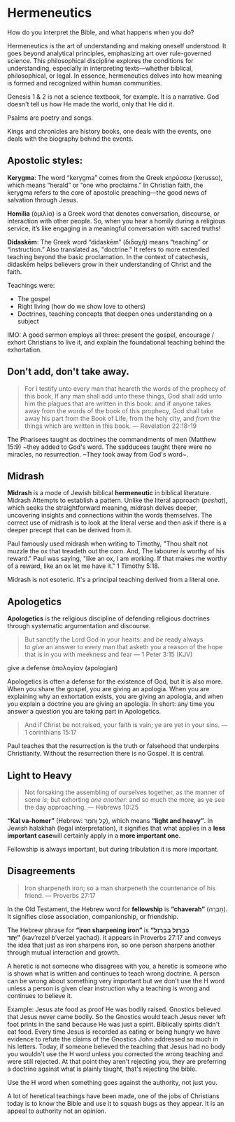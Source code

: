 # Hermeneutics

How do you interpret the Bible, and what happens when you do?

Hermeneutics is the art of understanding and making oneself understood. It goes beyond analytical principles, emphasizing art over rule-governed science. This philosophical discipline explores the conditions for understanding, especially in interpreting texts—whether biblical, philosophical, or legal. In essence, hermeneutics delves into how meaning is formed and recognized within human communities.

Genesis 1 & 2 is not a science textbook, for example. It is a narrative. God doesn't tell us how He made the world, only that He did it.

Psalms are poetry and songs.

Kings and chronicles are history books, one deals with the events, one deals with the biography behind the events.

## Apostolic styles: 

**Kerygma**: The word “kerygma” comes from the Greek κηρύσσω (kerusso), which means “herald” or “one who proclaims.” In Christian faith, the kerygma refers to the core of apostolic preaching—the good news of salvation through Jesus.

**Homilia** (ὁμιλία) is a Greek word that denotes conversation, discourse, or interaction with other people. So, when you hear a homily during a religious service, it’s like engaging in a meaningful conversation with sacred truths!

**Didaskēm**: The Greek word “didaskēm” (διδαχή) means “teaching” or “instruction.” Also translated as, "doctrine." It refers to more extended teaching beyond the basic proclamation. In the context of catechesis, didaskēm helps believers grow in their understanding of Christ and the faith.

Teachings were:
- The gospel
- Right living (how do we show love to others)
- Doctrines, teaching concepts that deepen ones understanding on a subject

IMO: A good sermon employs all three: present the gospel, encourage / exhort Christians to live it, and explain the foundational teaching behind the exhortation.

## Don't add, don't take away.

> For I testify unto every man that heareth the words of the prophecy of this book, If any man shall add unto these things, God shall add unto him the plagues that are written in this book: and if anyone takes away from the words of the book of this prophecy, God shall take away his part from the Book of Life, from the holy city, and *from* the things which are written in this book. — Revelation 22:18-19

The Pharisees taught as doctrines the commandments of men (Matthew 15:9) ~they added to God's word.
The sadducees taught there were no miracles, no resurrection. ~They took away from God's word~.

## Midrash

**Midrash** is a mode of Jewish biblical **hermeneutic**  in biblical literature. Midrash Attempts to establish a pattern.
Unlike the literal approach (*peshat*), which seeks the straightforward meaning, midrash delves deeper, uncovering insights and connections within the words themselves.
The correct use of midrash is to look at the literal verse and then ask if there is a deeper precept that can be derived from it.

Paul famously used midrash when writing to Timothy, "Thou shalt not muzzle the ox that treadeth out the corn. And, The labourer *is* worthy of his reward." Paul was saying, "like an ox, I am working. If that makes me worthy of a reward, like an ox let me have it." 1 Timothy 5:18.

Midrash is not esoteric. It's a principal teaching derived from a literal one.

## Apologetics

**Apologetics** is the religious discipline of defending religious doctrines through systematic argumentation and discourse.

> But sanctify the Lord God in your hearts: and *be* ready always to *give* an answer to every man that asketh you a reason of the hope that is in you with meekness and fear — 1 Peter 3:15 (KJV)

give a defense
ἀπολογίαν (apologian)

Apologetics is often a defense for the existence of God, but it is also more. When you share the gospel, you are giving an apologia. When you are explaining why an exhortation exists, you are giving an apologia, and when you explain a doctrine you are giving an apologia. In short: any time you answer a question you are taking part in Apologetics.

> And if Christ be not raised, your faith is vain; ye are yet in your sins. — 1 corinthians 15:17

Paul teaches that the resurrection is the truth or falsehood that underpins Christianity. Without the resurrection there is no Gospel. It is central.

## Light to Heavy

> Not forsaking the assembling of ourselves together, as the manner of some *is*; but exhorting *one another*: and so much the more, as ye see the day approaching. — Hebrews 10:25

**“Kal va-homer”** (Hebrew: קַל וַחֹמֶר), which means **“light and heavy”**. In Jewish halakhah (legal interpretation), it signifies that what applies in a **less important case**will certainly apply in a **more important one**.

Fellowship is always important, but during tribulation it is more important.

## Disagreements

> Iron sharpeneth iron; so a man sharpeneth the countenance of his friend. — Proverbs 27:17

In the Old Testament, the Hebrew word for **fellowship** is **“chaverah”** (חַבְרָה). It signifies close association, companionship, or friendship.

The Hebrew phrase for **“iron sharpening iron”** is **“כַּבְּרֶזֶל בְּבַרְזֶל יָחַד”** (kav’rezel b’verzel yachad). It appears in Proverbs 27:17 and conveys the idea that just as iron sharpens iron, so one person sharpens another through mutual interaction and growth.

A heretic is not someone who disagrees with you, a heretic is someone who is shown what is written and continues to teach wrong doctrine. 
A person can be wrong about something very important but we don't use the H word unless a person is given clear instruction why a teaching is wrong and continues to believe it. 

Example: Jesus ate food as proof He was bodily raised. Gnostics believed that Jesus never came bodily. So the Gnostics would teach Jesus never left foot prints in the sand because He was just a spirit. Biblically spirits didn't eat food. Every time Jesus is recorded as eating or being hungry we have evidence to refute the claims of the Gnostics John addressed so much in his letters.
Today, if someone believed the teaching that Jesus had no body you wouldn't use the H word unless you corrected the wrong teaching and were still rejected. 
At that point they aren't rejecting you, they are preferring a doctrine against what is plainly taught, that's rejecting the bible. 

Use the H word when something goes against the authority, not just you.

A lot of heretical teachings have been made, one of the jobs of Christians today is to know the Bible and use it to squash bugs as they appear. It is an appeal to authority not an opinion.
